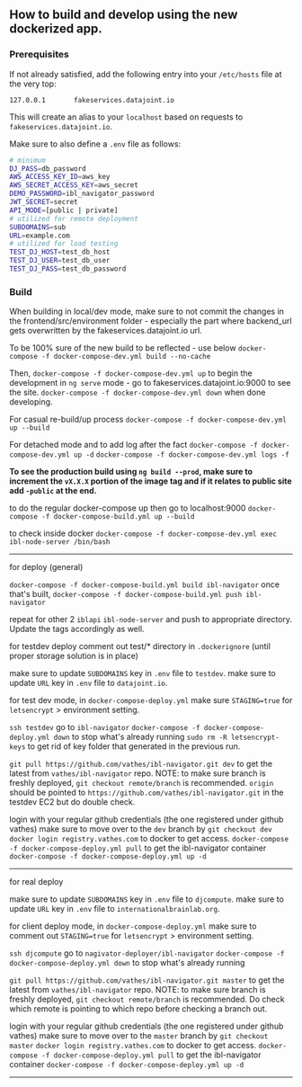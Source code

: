 ## How to build and develop using the new dockerized app.

### Prerequisites

If not already satisfied, add the following entry into your `/etc/hosts` file at the very top:

```
127.0.0.1       fakeservices.datajoint.io
```

This will create an alias to your `localhost` based on requests to `fakeservices.datajoint.io`.

Make sure to also define a `.env` file as follows:

``` sh
# minimum
DJ_PASS=db_password
AWS_ACCESS_KEY_ID=aws_key
AWS_SECRET_ACCESS_KEY=aws_secret
DEMO_PASSWORD=ibl_navigator_password
JWT_SECRET=secret
API_MODE=[public | private]
# utilized for remote deployment
SUBDOMAINS=sub
URL=example.com
# utilized for load testing
TEST_DJ_HOST=test_db_host
TEST_DJ_USER=test_db_user
TEST_DJ_PASS=test_db_password
```

### Build

When building in local/dev mode, make sure to not commit the changes in the frontend/src/environment folder - especially the part where backend_url gets overwritten by the fakeservices.datajoint.io url.

To be 100% sure of the new build to be reflected - use below
`docker-compose -f docker-compose-dev.yml build --no-cache`

Then,
`docker-compose -f docker-compose-dev.yml up`
to begin the development in `ng serve` mode - go to
fakeservices.datajoint.io:9000 to see the site.
`docker-compose -f docker-compose-dev.yml down`
when done developing.

For casual re-build/up process
`docker-compose -f docker-compose-dev.yml up --build`

For detached mode and to add log after the fact
`docker-compose -f docker-compose-dev.yml up -d`
`docker-compose -f docker-compose-dev.yml logs -f`

**To see the production build using `ng build --prod`, make sure to increment the `vX.X.X` portion of the image tag and if it relates to public site add `-public` at the end.**

to do the regular docker-compose up then go to localhost:9000
`docker-compose -f docker-compose-build.yml up --build`

to check inside docker 
`docker-compose -f docker-compose-dev.yml exec ibl-node-server /bin/bash`

--------------------------------
for deploy (general)

`docker-compose -f docker-compose-build.yml build ibl-navigator` once that's built,
`docker-compose -f docker-compose-build.yml push ibl-navigator`

repeat for other 2 `iblapi` `ibl-node-server` and push to appropriate directory. Update the tags accordingly as well.

for testdev deploy
comment out test/* directory in `.dockerignore` (until proper storage solution is in place)

make sure to update `SUBDOMAINS` key in `.env` file to `testdev`.
make sure to update `URL` key in `.env` file to `datajoint.io`.

for test dev mode, in `docker-compose-deploy.yml` make sure `STAGING=true` for `letsencrypt` > environment setting.

`ssh testdev` go to `ibl-navigator`
`docker-compose -f docker-compose-deploy.yml down` to stop what's already running
`sudo rm -R letsencrypt-keys` to get rid of key folder that generated in the previous run.

`git pull https://github.com/vathes/ibl-navigator.git dev` to get the latest from `vathes/ibl-navigator` repo.
NOTE: to make sure branch is freshly deployed, `git checkout remote/branch` is recommended. 
`origin` should be pointed to `https://github.com/vathes/ibl-navigator.git` in the testdev EC2 but do double check.

login with your regular github credentials (the one registered under github vathes)
make sure to move over to the `dev` branch by `git checkout dev`
`docker login registry.vathes.com` to docker to get access.
`docker-compose -f docker-compose-deploy.yml pull` to get the ibl-navigator container
`docker-compose -f docker-compose-deploy.yml up -d`

-----------------------------------

for real deploy

make sure to update `SUBDOMAINS` key in `.env` file to `djcompute`.
make sure to update `URL` key in `.env` file to `internationalbrainlab.org`.

for client deploy mode, in `docker-compose-deploy.yml` make sure to comment out `STAGING=true` for `letsencrypt` > environment setting.

`ssh djcompute` go to `nagivator-deployer/ibl-navigator`
`docker-compose -f docker-compose-deploy.yml down` to stop what's already running

`git pull https://github.com/vathes/ibl-navigator.git master` to get the latest from `vathes/ibl-navigator` repo.
NOTE: to make sure branch is freshly deployed, `git checkout remote/branch` is recommended. Do check which remote is pointing to which repo before checking a branch out.

login with your regular github credentials (the one registered under github vathes)
make sure to move over to the `master` branch by `git checkout master`
`docker login registry.vathes.com` to docker to get access.
`docker-compose -f docker-compose-deploy.yml pull` to get the ibl-navigator container
`docker-compose -f docker-compose-deploy.yml up -d`

-------------------------------------
